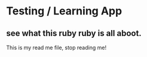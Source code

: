 # Testing /  Learning App
## see what this ruby ruby is all aboot.

This is my read me file, stop reading me!